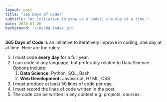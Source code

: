 ```yaml
---
layout: post
title: "365 Days of Code!"
subtitle: "An initiative to grow as a coder, one day at a time."
date: 2020-07-26
background: '/img/bg-index.jpg'
---
```


**365 Days of Code** is an initiative to iteratively improve in coding, one day at at time. Here are the rules:

1. I must code **every day** for a full year.
2. I can code in any language, but preferably related to Data Science. Options include:
    1. **Data Science:** Python, SQL, Bash
    3. **Web Development:** Javascript, HTML, CSS
4. I must produce at least 50 lines of code per day.
5. I must record the lines of code written in the post.
6. The code can be written in any context e.g. projects, courses.